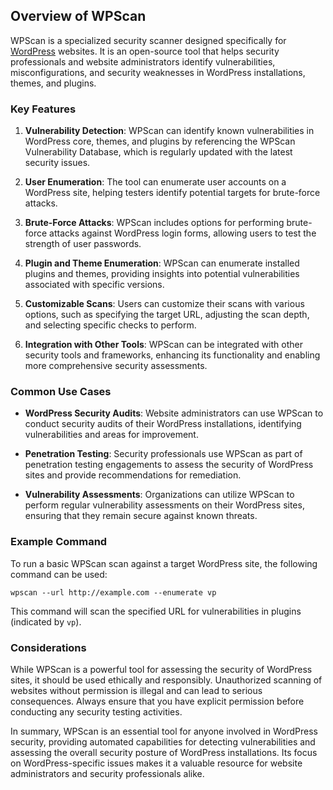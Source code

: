 ## Overview of WPScan

WPScan is a specialized security scanner designed specifically for [WordPress](../Hacking%20Concepts/Wordpress.md) websites. It is an open-source tool that helps security professionals and website administrators identify vulnerabilities, misconfigurations, and security weaknesses in WordPress installations, themes, and plugins.

### Key Features

1. **Vulnerability Detection**: WPScan can identify known vulnerabilities in WordPress core, themes, and plugins by referencing the WPScan Vulnerability Database, which is regularly updated with the latest security issues.

2. **User Enumeration**: The tool can enumerate user accounts on a WordPress site, helping testers identify potential targets for brute-force attacks.

3. **Brute-Force Attacks**: WPScan includes options for performing brute-force attacks against WordPress login forms, allowing users to test the strength of user passwords.

4. **Plugin and Theme Enumeration**: WPScan can enumerate installed plugins and themes, providing insights into potential vulnerabilities associated with specific versions.

5. **Customizable Scans**: Users can customize their scans with various options, such as specifying the target URL, adjusting the scan depth, and selecting specific checks to perform.

6. **Integration with Other Tools**: WPScan can be integrated with other security tools and frameworks, enhancing its functionality and enabling more comprehensive security assessments.

### Common Use Cases

- **WordPress Security Audits**: Website administrators can use WPScan to conduct security audits of their WordPress installations, identifying vulnerabilities and areas for improvement.

- **Penetration Testing**: Security professionals use WPScan as part of penetration testing engagements to assess the security of WordPress sites and provide recommendations for remediation.

- **Vulnerability Assessments**: Organizations can utilize WPScan to perform regular vulnerability assessments on their WordPress sites, ensuring that they remain secure against known threats.

### Example Command

To run a basic WPScan scan against a target WordPress site, the following command can be used:
```
wpscan --url http://example.com --enumerate vp
```
This command will scan the specified URL for vulnerabilities in plugins (indicated by `vp`).

### Considerations

While WPScan is a powerful tool for assessing the security of WordPress sites, it should be used ethically and responsibly. Unauthorized scanning of websites without permission is illegal and can lead to serious consequences. Always ensure that you have explicit permission before conducting any security testing activities.

In summary, WPScan is an essential tool for anyone involved in WordPress security, providing automated capabilities for detecting vulnerabilities and assessing the overall security posture of WordPress installations. Its focus on WordPress-specific issues makes it a valuable resource for website administrators and security professionals alike.